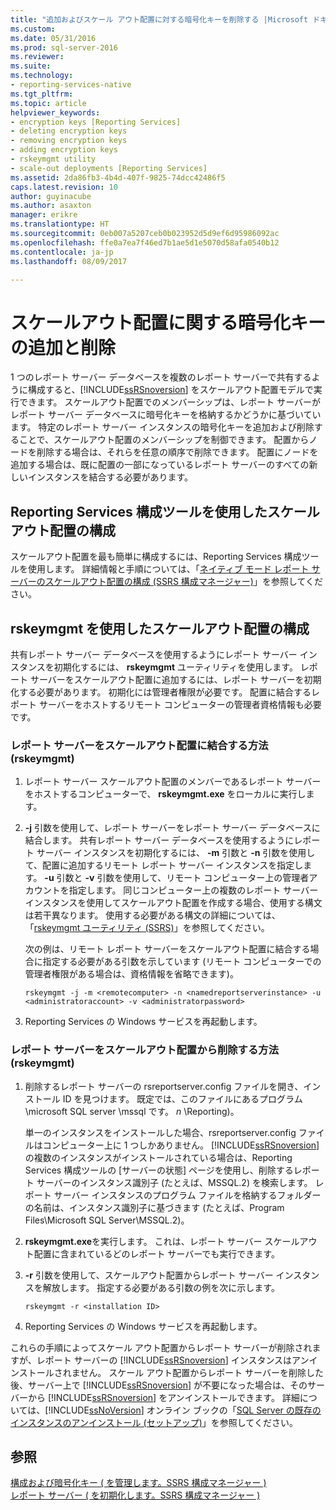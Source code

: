 ```yaml
---
title: "追加およびスケール アウト配置に対する暗号化キーを削除する |Microsoft ドキュメント"
ms.custom: 
ms.date: 05/31/2016
ms.prod: sql-server-2016
ms.reviewer: 
ms.suite: 
ms.technology:
- reporting-services-native
ms.tgt_pltfrm: 
ms.topic: article
helpviewer_keywords:
- encryption keys [Reporting Services]
- deleting encryption keys
- removing encryption keys
- adding encryption keys
- rskeymgmt utility
- scale-out deployments [Reporting Services]
ms.assetid: 2da86fb3-4b4d-407f-9825-74dcc42486f5
caps.latest.revision: 10
author: guyinacube
ms.author: asaxton
manager: erikre
ms.translationtype: HT
ms.sourcegitcommit: 0eb007a5207ceb0b023952d5d9ef6d95986092ac
ms.openlocfilehash: ffe0a7ea7f46ed7b1ae5d1e5070d58afa0540b12
ms.contentlocale: ja-jp
ms.lasthandoff: 08/09/2017

---
```

# <a name="add-and-remove-encryption-keys-for-scale-out-deployment"></a>スケールアウト配置に関する暗号化キーの追加と削除
  1 つのレポート サーバー データベースを複数のレポート サーバーで共有するように構成すると、[!INCLUDE[ssRSnoversion](../../includes/ssrsnoversion-md.md)] をスケールアウト配置モデルで実行できます。 スケールアウト配置でのメンバーシップは、レポート サーバーがレポート サーバー データベースに暗号化キーを格納するかどうかに基づいています。 特定のレポート サーバー インスタンスの暗号化キーを追加および削除することで、スケールアウト配置のメンバーシップを制御できます。 配置からノードを削除する場合は、それらを任意の順序で削除できます。 配置にノードを追加する場合は、既に配置の一部になっているレポート サーバーのすべての新しいインスタンスを結合する必要があります。  
  
## <a name="using-the-reporting-services-configuration-tool-to-configure-scale-out-deployment"></a>Reporting Services 構成ツールを使用したスケールアウト配置の構成  
 スケールアウト配置を最も簡単に構成するには、Reporting Services 構成ツールを使用します。 詳細情報と手順については、「[ネイティブ モード レポート サーバーのスケールアウト配置の構成 &#40;SSRS 構成マネージャー&#41;](../../reporting-services/install-windows/configure-a-native-mode-report-server-scale-out-deployment.md)」を参照してください。  
  
## <a name="using-rskeymgmt-to-configure-scale-out-deployment"></a>rskeymgmt を使用したスケールアウト配置の構成  
 共有レポート サーバー データベースを使用するようにレポート サーバー インスタンスを初期化するには、 **rskeymgmt** ユーティリティを使用します。 レポート サーバーをスケールアウト配置に追加するには、レポート サーバーを初期化する必要があります。 初期化には管理者権限が必要です。 配置に結合するレポート サーバーをホストするリモート コンピューターの管理者資格情報も必要です。  
  
### <a name="how-to-join-a-report-server-to-a-scale-out-deployment-rskeymgmt"></a>レポート サーバーをスケールアウト配置に結合する方法 (rskeymgmt)  
  
1.  レポート サーバー スケールアウト配置のメンバーであるレポート サーバーをホストするコンピューターで、 **rskeymgmt.exe** をローカルに実行します。  
  
2.  **-j** 引数を使用して、レポート サーバーをレポート サーバー データベースに結合します。 共有レポート サーバー データベースを使用するようにレポート サーバー インスタンスを初期化するには、 **-m** 引数と **-n** 引数を使用して、配置に追加するリモート レポート サーバー インスタンスを指定します。 **-u** 引数と **-v** 引数を使用して、リモート コンピューター上の管理者アカウントを指定します。 同じコンピューター上の複数のレポート サーバー インスタンスを使用してスケールアウト配置を作成する場合、使用する構文は若干異なります。 使用する必要がある構文の詳細については、「[rskeymgmt ユーティリティ &#40;SSRS&#41;](../../reporting-services/tools/rskeymgmt-utility-ssrs.md)」を参照してください。  
  
     次の例は、リモート レポート サーバーをスケールアウト配置に結合する場合に指定する必要がある引数を示しています (リモート コンピューターでの管理者権限がある場合は、資格情報を省略できます)。  
  
    ```  
    rskeymgmt -j -m <remotecomputer> -n <namedreportserverinstance> -u <administratoraccount> -v <administratorpassword>  
    ```
3. Reporting Services の Windows サービスを再起動します。
  
### <a name="how-to-remove-a-report-server-from-a-scale-out-deployment-rskeymgmt"></a>レポート サーバーをスケールアウト配置から削除する方法 (rskeymgmt)  
  
1.  削除するレポート サーバーの rsreportserver.config ファイルを開き、インストール ID を見つけます。 既定では、このファイルにあるプログラム \microsoft SQL server \mssql です。 *n* \Reporting)。  
  
     単一のインスタンスをインストールした場合、rsreportserver.config ファイルはコンピューター上に 1 つしかありません。 [!INCLUDE[ssRSnoversion](../../includes/ssrsnoversion-md.md)] の複数のインスタンスがインストールされている場合は、Reporting Services 構成ツールの [サーバーの状態] ページを使用し、削除するレポート サーバーのインスタンス識別子 (たとえば、MSSQL.2) を検索します。 レポート サーバー インスタンスのプログラム ファイルを格納するフォルダーの名前は、インスタンス識別子に基づきます (たとえば、Program Files\Microsoft SQL Server\MSSQL.2)。  
  
2.  **rskeymgmt.exe**を実行します。 これは、レポート サーバー スケールアウト配置に含まれているどのレポート サーバーでも実行できます。  
  
3.  **-r** 引数を使用して、スケールアウト配置からレポート サーバー インスタンスを解放します。 指定する必要がある引数の例を次に示します。  
  
    ```  
    rskeymgmt -r <installation ID>  
    ```  
4. Reporting Services の Windows サービスを再起動します。
  
 これらの手順によってスケール アウト配置からレポート サーバーが削除されますが、レポート サーバーの [!INCLUDE[ssRSnoversion](../../includes/ssrsnoversion-md.md)] インスタンスはアンインストールされません。 スケール アウト配置からレポート サーバーを削除した後、サーバー上で [!INCLUDE[ssRSnoversion](../../includes/ssrsnoversion-md.md)] が不要になった場合は、そのサーバーから [!INCLUDE[ssRSnoversion](../../includes/ssrsnoversion-md.md)] をアンインストールできます。 詳細については、[!INCLUDE[ssNoVersion](../../includes/ssnoversion-md.md)] オンライン ブックの「[SQL Server の既存のインスタンスのアンインストール &#40;セットアップ&#41;](../../sql-server/install/uninstall-an-existing-instance-of-sql-server-setup.md)」を参照してください。  
  
## <a name="see-also"></a>参照  
 [構成および暗号化キー &#40; を管理します。SSRS 構成マネージャー &#41;](../../reporting-services/install-windows/ssrs-encryption-keys-manage-encryption-keys.md)   
 [レポート サーバー &#40; を初期化します。SSRS 構成マネージャー &#41;](../../reporting-services/install-windows/ssrs-encryption-keys-initialize-a-report-server.md)  
  
  

